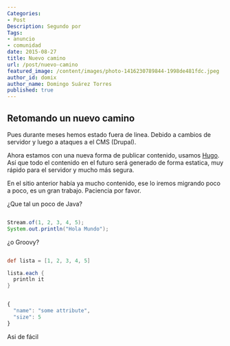 ```yaml
---
Categories: 
- Post
Description: Segundo por
Tags:
- anuncio
- comunidad
date: 2015-08-27
title: Nuevo camino
url: /post/nuevo-camino
featured_image: /content/images/photo-1416230789844-1998de481fdc.jpeg
author_id: domix
author_name: Domingo Suárez Torres
published: true
---
```




## Retomando un nuevo camino

Pues durante meses hemos estado fuera de linea. Debido a cambios de servidor y luego a ataques a el CMS (Drupal). 

Ahora estamos con una nueva forma de publicar contenido, usamos [Hugo][1]. Así que todo el contenido en el futuro será generado de forma estatica, muy rápido para el servidor y mucho más segura.

En el sitio anterior había ya mucho contenido, ese lo iremos migrando poco a poco, es un gran trabajo. Paciencia por favor.

¿Que tal un poco de Java?

```java

Stream.of(1, 2, 3, 4, 5);
System.out.println("Hola Mundo");
```

¿o Groovy?

```groovy

def lista = [1, 2, 3, 4, 5]

lista.each {
  println it
}
```

```javascript

{
  "name": "some attribute",
  "size": 5
}
```


Asi de fácil


[1]: http://www.gohugo.io
